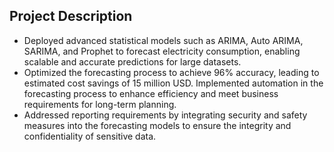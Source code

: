 ## Project Description

- Deployed advanced statistical models such as ARIMA, Auto ARIMA, SARIMA, and Prophet to forecast electricity consumption, enabling scalable and accurate predictions for large datasets.
- Optimized the forecasting process to achieve 96% accuracy, leading to estimated cost savings of 15 million USD. Implemented automation in the forecasting process to enhance efficiency and meet business requirements for long-term planning.
- Addressed reporting requirements by integrating security and safety measures into the forecasting models to ensure the integrity and confidentiality of sensitive data.
